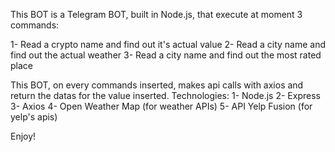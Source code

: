 This BOT is a Telegram BOT, built in Node.js, that execute at moment 3 commands:

 1- Read a crypto name and find out it's actual value
 2- Read a city name and find out the actual weather
 3- Read a city name and find out the most rated place
 
 This BOT, on every commands inserted, makes api calls with axios and return the datas for the value inserted.
 Technologies:
 1- Node.js
 2- Express
 3- Axios
 4- Open Weather Map (for weather APIs)
 5- API Yelp Fusion (for yelp's apis)
 
 Enjoy!
